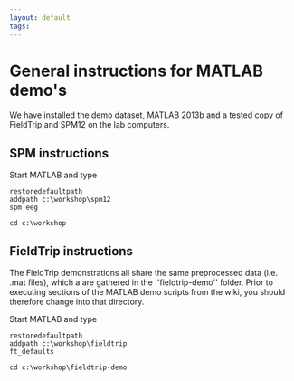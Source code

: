 ```yaml
---
layout: default
tags: 
---
```



#  General instructions for MATLAB demo's

We have installed the demo dataset, MATLAB 2013b and a tested copy of FieldTrip and SPM12 on the lab computers.

## SPM  instructions

Start MATLAB and type

    restoredefaultpath
    addpath c:\workshop\spm12
    spm eeg
    
    cd c:\workshop

## FieldTrip instructions

The FieldTrip demonstrations all share the same preprocessed data (i.e. .mat files), which a are gathered in the ''fieldtrip-demo'' folder. Prior to executing sections of the MATLAB demo scripts from the wiki, you should therefore change into that directory.

Start MATLAB and type

    restoredefaultpath
    addpath c:\workshop\fieldtrip
    ft_defaults
    
    cd c:\workshop\fieldtrip-demo


 
